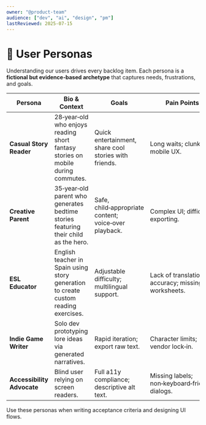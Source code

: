 ```yaml
---
owner: "@product-team"
audience: ["dev", "ai", "design", "pm"]
lastReviewed: 2025-07-15
---
```


# 👥 User Personas

Understanding our users drives every backlog item. Each persona is a **fictional but evidence‑based archetype** that captures needs, frustrations, and goals.

| Persona | Bio & Context | Goals | Pain Points |
|---------|---------------|-------|-------------|
| **Casual Story Reader** | 28‑year‑old who enjoys reading short fantasy stories on mobile during commutes. | Quick entertainment, share cool stories with friends. | Long waits; clunky mobile UX. |
| **Creative Parent** | 35‑year‑old parent who generates bedtime stories featuring their child as the hero. | Safe, child‑appropriate content; voice‑over playback. | Complex UI; difficult exporting. |
| **ESL Educator** | English teacher in Spain using story generation to create custom reading exercises. | Adjustable difficulty; multilingual support. | Lack of translation accuracy; missing worksheets. |
| **Indie Game Writer** | Solo dev prototyping lore ideas via generated narratives. | Rapid iteration; export raw text. | Character limits; vendor lock‑in. |
| **Accessibility Advocate** | Blind user relying on screen readers. | Full a11y compliance; descriptive alt text. | Missing labels; non‑keyboard‑friendly dialogs. |

Use these personas when writing acceptance criteria and designing UI flows.
